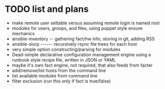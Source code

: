 TODO list and plans
===================

   * make remote user settable versus assuming remote login is named root
   * modules for users, groups, and files, using puppet style ensure mechanics
   * ansible-inventory -- gathering fact/hw info, storing in git, adding RSS
   * ansible-slurp ------ recursively rsync file trees for each host
   * very simple option constructing/parsing for modules
   * Dead-simple declarative configuration management engine using
     a runbook style recipe file, written in JSON or YAML
   * maybe it's own fact engine, not required, that also feeds from facter
   * add/remove/list hosts from the command line
   * list available modules from command line
   * filter exclusion (run this only if fact is true/false)

